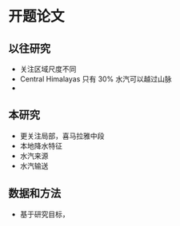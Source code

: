 # 开题论文
## 以往研究
- 关注区域尺度不同
- Central Himalayas 只有 30% 水汽可以越过山脉
- 
## 本研究
- 更关注局部，喜马拉雅中段
- 本地降水特征
- 水汽来源
- 水汽输送
## 数据和方法
- 基于研究目标，
<!--stackedit_data:
eyJoaXN0b3J5IjpbMTA2MTY0NzM1NywyMDQwMjk3NjIyXX0=
-->